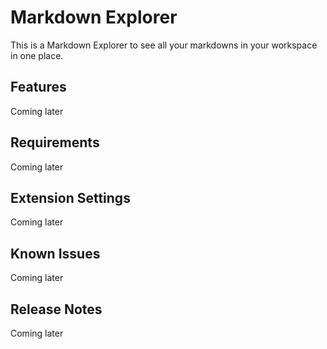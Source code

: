 # Markdown Explorer

This is a Markdown Explorer to see all your markdowns in your workspace in one place.

## Features

Coming later

## Requirements

Coming later

## Extension Settings

Coming later

## Known Issues

Coming later

## Release Notes

Coming later
